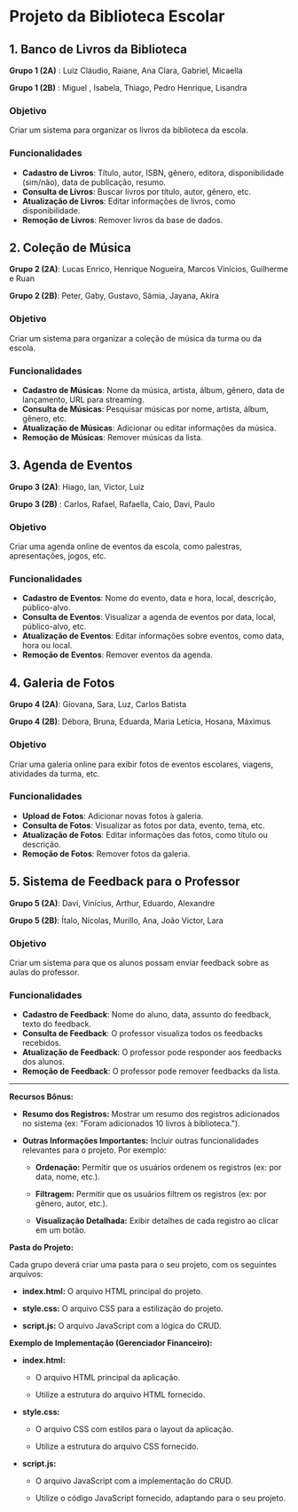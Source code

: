 # Projeto da Biblioteca Escolar

## 1. Banco de Livros da Biblioteca

**Grupo 1 (2A)** : Luiz Cláudio, Raiane, Ana Clara, Gabriel, Micaella

**Grupo 1 (2B)** : Miguel , Isabela, Thiago, Pedro Henrique, Lisandra

### Objetivo

Criar um sistema para organizar os livros da biblioteca da escola.

### Funcionalidades

- **Cadastro de Livros**: Título, autor, ISBN, gênero, editora, disponibilidade (sim/não), data de publicação, resumo.
- **Consulta de Livros**: Buscar livros por título, autor, gênero, etc.
- **Atualização de Livros**: Editar informações de livros, como disponibilidade.
- **Remoção de Livros**: Remover livros da base de dados.

## 2. Coleção de Música

**Grupo 2 (2A)**: Lucas Enrico, Henrique Nogueira, Marcos Vinícios, Guilherme e Ruan

**Grupo 2 (2B)**: Peter, Gaby, Gustavo, Sâmia, Jayana, Akira

### Objetivo

Criar um sistema para organizar a coleção de música da turma ou da escola.

### Funcionalidades

- **Cadastro de Músicas**: Nome da música, artista, álbum, gênero, data de lançamento, URL para streaming.
- **Consulta de Músicas**: Pesquisar músicas por nome, artista, álbum, gênero, etc.
- **Atualização de Músicas**: Adicionar ou editar informações da música.
- **Remoção de Músicas**: Remover músicas da lista.

## 3. Agenda de Eventos

**Grupo 3 (2A)**: Hiago, Ian, Victor, Luiz

**Grupo 3 (2B)** : Carlos, Rafael, Rafaella, Caio, Davi, Paulo

### Objetivo

Criar uma agenda online de eventos da escola, como palestras, apresentações, jogos, etc.

### Funcionalidades

- **Cadastro de Eventos**: Nome do evento, data e hora, local, descrição, público-alvo.
- **Consulta de Eventos**: Visualizar a agenda de eventos por data, local, público-alvo, etc.
- **Atualização de Eventos**: Editar informações sobre eventos, como data, hora ou local.
- **Remoção de Eventos**: Remover eventos da agenda.

## 4. Galeria de Fotos

**Grupo 4 (2A)**: Giovana, Sara, Luz, Carlos Batista

**Grupo 4 (2B)**: Débora, Bruna, Eduarda, Maria Letícia, Hosana, Máximus

### Objetivo

Criar uma galeria online para exibir fotos de eventos escolares, viagens, atividades da turma, etc.

### Funcionalidades

- **Upload de Fotos**: Adicionar novas fotos à galeria.
- **Consulta de Fotos**: Visualizar as fotos por data, evento, tema, etc.
- **Atualização de Fotos**: Editar informações das fotos, como título ou descrição.
- **Remoção de Fotos**: Remover fotos da galeria.

## 5. Sistema de Feedback para o Professor

**Grupo 5 (2A)**: Davi, Vinícius, Arthur, Eduardo, Alexandre

**Grupo 5 (2B)**: Ítalo, Nícolas, Murillo, Ana, João Victor, Lara

### Objetivo

Criar um sistema para que os alunos possam enviar feedback sobre as aulas do professor.

### Funcionalidades

- **Cadastro de Feedback**: Nome do aluno, data, assunto do feedback, texto do feedback.
- **Consulta de Feedback**: O professor visualiza todos os feedbacks recebidos.
- **Atualização de Feedback**: O professor pode responder aos feedbacks dos alunos.
- **Remoção de Feedback**: O professor pode remover feedbacks da lista.

----------------

**Recursos Bônus:**

- **Resumo dos Registros:** Mostrar um resumo dos registros adicionados no sistema (ex: "Foram adicionados 10 livros à biblioteca.").

- **Outras Informações Importantes:** Incluir outras funcionalidades relevantes para o projeto. Por exemplo:
  
  - **Ordenação:** Permitir que os usuários ordenem os registros (ex: por data, nome, etc.).
  
  - **Filtragem:** Permitir que os usuários filtrem os registros (ex: por gênero, autor, etc.).
  
  - **Visualização Detalhada:** Exibir detalhes de cada registro ao clicar em um botão.

**Pasta do Projeto:**

Cada grupo deverá criar uma pasta para o seu projeto, com os seguintes arquivos:

- **index.html:** O arquivo HTML principal do projeto.

- **style.css:** O arquivo CSS para a estilização do projeto.

- **script.js:** O arquivo JavaScript com a lógica do CRUD.

**Exemplo de Implementação (Gerenciador Financeiro):**

- **index.html:**
  
  - O arquivo HTML principal da aplicação.
  
  - Utilize a estrutura do arquivo HTML fornecido.

- **style.css:**
  
  - O arquivo CSS com estilos para o layout da aplicação.
  
  - Utilize a estrutura do arquivo CSS fornecido.

- **script.js:**
  
  - O arquivo JavaScript com a implementação do CRUD.
  
  - Utilize o código JavaScript fornecido, adaptando para o seu projeto.